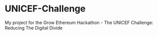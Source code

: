 # UNICEF-Challenge
My project for the Grow Ethereum Hackathon - The UNICEF Challenge: Reducing The Digital Divide
